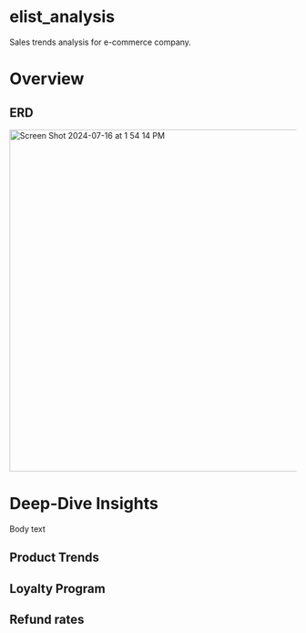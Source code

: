 # elist_analysis
Sales trends analysis for e-commerce company.

# Overview

## ERD
<img width="600" alt="Screen Shot 2024-07-16 at 1 54 14 PM" src="https://github.com/user-attachments/assets/00c89a90-a733-40e4-9f5d-395a56e68243">

# Deep-Dive Insights
Body text

## Product Trends
## Loyalty Program
## Refund rates 

